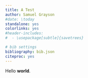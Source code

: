 ```yaml
---
title: A Test
author: Samuel Grayson
#date: \today
standalone: yes
colorlinks: yes
#header-includes:
#  - \usepackage[subtle]{savetrees}

# bib settings
bibliography: bib.json
citeproc: yes
---
```


Hello **world**.

<!-- [@Williams_2010] -->
